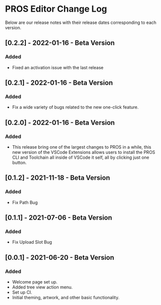 # PROS Editor Change Log

Below are our release notes with their release dates corresponding to each version.

## [0.2.2] - 2022-01-16 - Beta Version
### Added
- Fixed an activation issue with the last release

## [0.2.1] - 2022-01-16 - Beta Version
### Added
- Fix a wide variety of bugs related to the new one-click feature.

## [0.2.0] - 2022-01-16 - Beta Version
### Added
- This release bring one of the largest changes to PROS in a while, this new version of the VSCode Extensions allows users to install the PROS CLI and Toolchain all inside of VSCode it self, all by clicking just one button.

## [0.1.2] - 2021-11-18 - Beta Version
### Added
- Fix Path Bug

## [0.1.1] - 2021-07-06 - Beta Version
### Added
- Fix Upload Slot Bug

## [0.0.1] - 2021-06-20 - Beta Version
### Added
- Welcome page set up.
- Added tree view action menu.
- Set up CI.
- Initial theming, artwork, and other basic functionality.